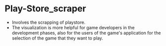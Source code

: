 # Play-Store_scraper
- Involves the scrapping of playstore.
- The visualization is more helpful for game developers in the development phases, also for the users of the game's application for the selection of the game that they want to play.
